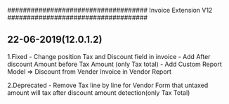 ####################################
Invoice Extension V12
####################################

22-06-2019(12.0.1.2)
--------------------

1.Fixed
	- Change position Tax and Discount field in invoice
	- Add After discount Amount before Tax Amount (only Tax total)
	- Add Custom Report Model => Discount from Vender Invoice in Vendor Report

2.Deprecated
	- Remove Tax line by line for Vendor Form that untaxed amount will tax after 
      discount amount detection(only Tax Total)